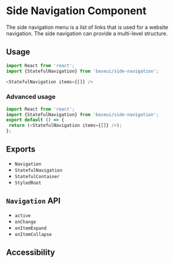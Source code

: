 # Side Navigation Component

The side navigation menu is a list of links that is used for a website navigation. The side navigation can provide a multi-level structure.

## Usage	

```javascript
import React from 'react';
import {StatefulNavigation} from 'baseui/side-navigation';

<StatefulNavigation items={[]} />
```

 ### Advanced usage

 ```javascript	
import React from 'react';	
import {StatefulNavigation} from 'baseui/side-navigation';	
 export default () => {	
  return (<StatefulNavigation items={[]} />);	
};	
```	

## Exports

* `Navigation`
* `StatefulNavigation`
* `StatefulContainer`
* `StyledRoot`

## `Navigation` API

* `active`
* `onChange`
* `onItemExpand`
* `onItemCollapse`

## Accessibility
